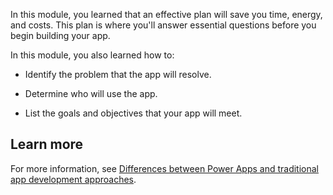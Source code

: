 In this module, you learned that an effective plan will save you time, energy, and costs. This plan is where you'll answer essential questions before you begin building your app.

In this module, you also learned how to:

- Identify the problem that the app will resolve.

- Determine who will use the app.

- List the goals and objectives that your app will meet.

## Learn more

For more information, see [Differences between Power Apps and traditional app development approaches](/power-apps/guidance/planning/app-development-approaches/?azure-portal=true).
